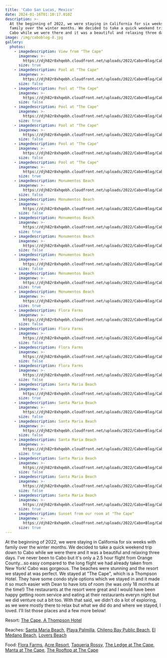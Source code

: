```yaml
---
title: 'Cabo San Lucas, Mexico'
date: 2024-01-16T01:10:17.010Z
description: >-
  At the beginning of 2022, we were staying in California for six weeks with
  family over the winter months. We decided to take a quick weekend trip down to
  Cabo while we were there and it was a beautiful and relaxing three days.
image: /img/caboblog-8.jpg
gallery:
  photos:
    - imagedescription: View from "The Cape"
      imagenew: >-
        https://djh82r8xhqebh.cloudfront.net/uploads/2022/Cabo+Blog/CaboBlog-8.jpg
      size: true
    - imagedescription: Pool at "The Cape"
      imagenew: >-
        https://djh82r8xhqebh.cloudfront.net/uploads/2022/Cabo+Blog/CaboBlog-3.jpg
      size: false
    - imagedescription: Pool at "The Cape"
      imagenew: >-
        https://djh82r8xhqebh.cloudfront.net/uploads/2022/Cabo+Blog/CaboBlog-4.jpg
      size: false
    - imagedescription: Pool at "The Cape"
      imagenew: >-
        https://djh82r8xhqebh.cloudfront.net/uploads/2022/Cabo+Blog/CaboBlog-5.jpg
      size: true
    - imagedescription: Pool at "The Cape"
      imagenew: >-
        https://djh82r8xhqebh.cloudfront.net/uploads/2022/Cabo+Blog/CaboBlog-1.jpg
      size: false
    - imagedescription: Pool at "The Cape"
      imagenew: >-
        https://djh82r8xhqebh.cloudfront.net/uploads/2022/Cabo+Blog/CaboBlog-2.jpg
      size: false
    - imagedescription: Pool at "The Cape"
      imagenew: >-
        https://djh82r8xhqebh.cloudfront.net/uploads/2022/Cabo+Blog/CaboBlog-7.jpg
      size: true
    - imagedescription: Monumentos Beach
      imagenew: >-
        https://djh82r8xhqebh.cloudfront.net/uploads/2022/Cabo+Blog/CaboBlog-12.jpg
      size: false
    - imagedescription: Monumentos Beach
      imagenew: >-
        https://djh82r8xhqebh.cloudfront.net/uploads/2022/Cabo+Blog/CaboBlog-13.jpg
      size: false
    - imagedescription: Monumentos Beach
      imagenew: >-
        https://djh82r8xhqebh.cloudfront.net/uploads/2022/Cabo+Blog/CaboBlog-9.jpg
      size: true
    - imagedescription: Monumentos Beach
      imagenew: >-
        https://djh82r8xhqebh.cloudfront.net/uploads/2022/Cabo+Blog/CaboBlog-10.jpg
      size: false
    - imagedescription: Monumentos Beach
      imagenew: >-
        https://djh82r8xhqebh.cloudfront.net/uploads/2022/Cabo+Blog/CaboBlog-11.jpg
      size: false
    - imagedescription: Monumentos Beach
      imagenew: >-
        https://djh82r8xhqebh.cloudfront.net/uploads/2022/Cabo+Blog/CaboBlog-15.jpg
      size: true
    - imagedescription: Monumentos Beach
      imagenew: >-
        https://djh82r8xhqebh.cloudfront.net/uploads/2022/Cabo+Blog/CaboBlog-14.jpg
      size: true
    - imagedescription: Flora Farms
      imagenew: >-
        https://djh82r8xhqebh.cloudfront.net/uploads/2022/Cabo+Blog/CaboBlog-16.jpg
      size: false
    - imagedescription: Flora Farms
      imagenew: >-
        https://djh82r8xhqebh.cloudfront.net/uploads/2022/Cabo+Blog/CaboBlog-17.jpg
      size: false
    - imagedescription: Flora Farms
      imagenew: >-
        https://djh82r8xhqebh.cloudfront.net/uploads/2022/Cabo+Blog/CaboBlog-19.jpg
      size: false
    - imagedescription: Flora Farms
      imagenew: >-
        https://djh82r8xhqebh.cloudfront.net/uploads/2022/Cabo+Blog/CaboBlog-18.jpg
      size: false
    - imagedescription: Santa Maria Beach
      imagenew: >-
        https://djh82r8xhqebh.cloudfront.net/uploads/2022/Cabo+Blog/CaboBlog-23.jpg
      size: true
    - imagedescription: Santa Maria Beach
      imagenew: >-
        https://djh82r8xhqebh.cloudfront.net/uploads/2022/Cabo+Blog/CaboBlog-21.jpg
      size: false
    - imagedescription: Santa Maria Beach
      imagenew: >-
        https://djh82r8xhqebh.cloudfront.net/uploads/2022/Cabo+Blog/CaboBlog-25.jpg
      size: false
    - imagedescription: Santa Maria Beach
      imagenew: >-
        https://djh82r8xhqebh.cloudfront.net/uploads/2022/Cabo+Blog/CaboBlog-22.jpg
      size: true
    - imagedescription: Santa Maria Beach
      imagenew: >-
        https://djh82r8xhqebh.cloudfront.net/uploads/2022/Cabo+Blog/CaboBlog-24.jpg
      size: false
    - imagedescription: Santa Maria Beach
      imagenew: >-
        https://djh82r8xhqebh.cloudfront.net/uploads/2022/Cabo+Blog/CaboBlog-26.jpg
      size: false
    - imagedescription: Santa Maria Beach
      imagenew: >-
        https://djh82r8xhqebh.cloudfront.net/uploads/2022/Cabo+Blog/CaboBlog-20.jpg
      size: true
    - imagedescription: Sunset from our room at "The Cape"
      imagenew: >-
        https://djh82r8xhqebh.cloudfront.net/uploads/2022/Cabo+Blog/CaboBlog-27.jpg
      size: true
---
```

At the beginning of 2022, we were staying in California for six weeks with family over the winter months. We decided to take a quick weekend trip down to Cabo while we were there and it was a beautiful and relaxing three days. I've never been to Cabo but it's only a 2.5 hour flight from Orange County...so easy compared to the long flight we had already taken from New York! Cabo was gorgeous. The beaches were stunning and the resort we stayed at was perfect. We stayed at "The Cape", which is a Thompson Hotel. They have some condo style options which we stayed in and it made it so much easier with Dean to have lots of room (he was only 18 months at the time!) The restaurants at the resort were great and I would have been happy getting room service and eating at their restaurants everyn night but we did venture out a bit too. With that said, we didn't do a lot of exploring, as we were mostly there to relax but what we did do and where we stayed, I loved. I'll list those places and a few more below!

Resort: [The Cape, A Thompson Hotel](https://maps.app.goo.gl/ocdDBCE2Co5qTraNA)

Beaches: [Santa Maria Beach](https://maps.app.goo.gl/FTLP5iYUcQbn9aRu6), [Playa Palmilla](https://maps.app.goo.gl/h4XoxgNxQJQGvjHM7), [Chileno Bay Public Beach](https://maps.app.goo.gl/QwAqn2jmkEryRyP18), [El Medano Beach](https://maps.app.goo.gl/bYXunLTiYJ47LHbx8), [Lovers Beach](https://maps.app.goo.gl/rEzqTmQfcPxPDwq5A)

Food: [Flora Farms](https://maps.app.goo.gl/bdDYMyjMcijRMwyZA), [Acre Resort](https://maps.app.goo.gl/E7VrKdNyxCHriXTcA), [Taqueria Rossy](https://maps.app.goo.gl/tRFsq7fodwBEsthH7), [The Ledge at The Cape](https://maps.app.goo.gl/omK2mFMkWo48XjD59), [Manta at The Cape](https://maps.app.goo.gl/v98wAoFKSsq1hxAW8), [The Rooftop at The Cape](https://maps.app.goo.gl/AC4VGCGFUYqomLBG6)
